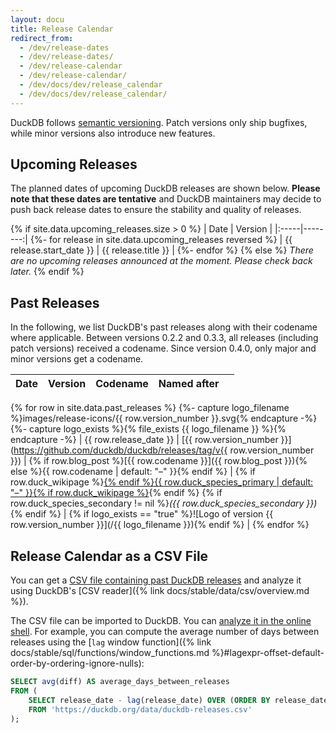 ```yaml
---
layout: docu
title: Release Calendar
redirect_from:
  - /dev/release-dates
  - /dev/release-dates/
  - /dev/release-calendar
  - /dev/release-calendar/
  - /dev/docs/dev/release_calendar
  - /dev/docs/dev/release_calendar/
---
```


DuckDB follows [semantic versioning](https://semver.org/spec/v2.0.0.html).
Patch versions only ship bugfixes, while minor versions also introduce new features.

## Upcoming Releases

The planned dates of upcoming DuckDB releases are shown below.
**Please note that these dates are tentative** and DuckDB maintainers may decide to push back release dates to ensure the stability and quality of releases.

<!-- markdownlint-disable MD055 MD056 MD058 -->

{% if site.data.upcoming_releases.size > 0 %}
| Date | Version |
|:-----|--------:|
{%- for release in site.data.upcoming_releases reversed %}
| {{ release.start_date }} | {{ release.title }} |
{%- endfor %}
{% else %}
_There are no upcoming releases announced at the moment. Please check back later._
{% endif %}

<!-- markdownlint-enable MD055 MD056 MD058 -->

## Past Releases

In the following, we list DuckDB's past releases along with their codename where applicable.
Between versions 0.2.2 and 0.3.3, all releases (including patch versions) received a codename.
Since version 0.4.0, only major and minor versions get a codename.

<!-- markdownlint-disable MD034 MD055 MD056 MD058 -->

| Date | Version | Codename | Named after |      |
|:-----|--------:|----------|-------------|------|
{% for row in site.data.past_releases %}
  {%- capture logo_filename %}images/release-icons/{{ row.version_number }}.svg{% endcapture -%}
  {%- capture logo_exists %}{% file_exists {{ logo_filename }} %}{% endcapture -%}
  | {{ row.release_date }} | [{{ row.version_number }}](https://github.com/duckdb/duckdb/releases/tag/v{{ row.version_number }}) | {% if row.blog_post %}[{{ row.codename }}]({{ row.blog_post }}){% else %}{{ row.codename | default: "–" }}{% endif %} | {% if row.duck_wikipage %}<a href="{{ row.duck_wikipage }}">{% endif %}{{ row.duck_species_primary | default: "–" }}{% if row.duck_wikipage %}</a>{% endif %} {% if row.duck_species_secondary != nil %}_({{ row.duck_species_secondary }})_{% endif %} | {% if logo_exists == "true" %}![Logo of version {{ row.version_number }}](/{{ logo_filename }}){% endif %} |
{% endfor %}

<!-- markdownlint-enable MD034 MD055 MD056 MD058 -->

## Release Calendar as a CSV File

You can get a [CSV file containing past DuckDB releases](/data/duckdb-releases.csv) and analyze it using DuckDB's [CSV reader]({% link docs/stable/data/csv/overview.md %}).

The CSV file can be imported to DuckDB. You can [analyze it in the online shell](https://shell.duckdb.org/#queries=v0,SELECT-release_date%2C-version_number%2C-codename%2C-duck_species_primary%2C-duck_species_secondary%0AFROM-'https%3A%2F%2Fduckdb.org%2Fdata%2Fduckdb%20releases.csv'~).
For example, you can compute the average number of days between releases using the [`lag` window function]({% link docs/stable/sql/functions/window_functions.md %}#lagexpr-offset-default-order-by-ordering-ignore-nulls):

```sql
SELECT avg(diff) AS average_days_between_releases
FROM (
    SELECT release_date - lag(release_date) OVER (ORDER BY release_date) AS diff
    FROM 'https://duckdb.org/data/duckdb-releases.csv'
);
```
